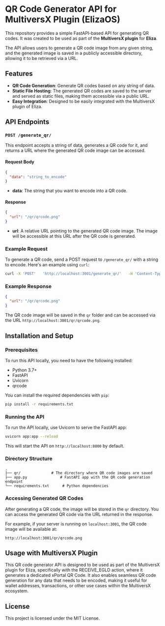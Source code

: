 
# QR Code Generator API for MultiversX Plugin (ElizaOS)

This repository provides a simple FastAPI-based API for generating QR codes. It was created to be used as part of the **MultiversX plugin** for **Eliza**.

The API allows users to generate a QR code image from any given string, and the generated image is saved in a publicly accessible directory, allowing it to be retrieved via a URL.

## Features

- **QR Code Generation**: Generate QR codes based on any string of data.
- **Static File Hosting**: The generated QR codes are saved to the server and served as static files, making them accessible via a public URL.
- **Easy Integration**: Designed to be easily integrated with the MultiversX plugin of Eliza.

## API Endpoints

### `POST /generate_qr/`

This endpoint accepts a string of data, generates a QR code for it, and returns a URL where the generated QR code image can be accessed.

#### Request Body

```json
{
  "data": "string_to_encode"
}
```

- **data**: The string that you want to encode into a QR code.

#### Response

```json
{
  "url": "/qr/qrcode.png"
}
```

- **url**: A relative URL pointing to the generated QR code image. The image will be accessible at this URL after the QR code is generated.

### Example Request

To generate a QR code, send a POST request to `/generate_qr/` with a string to encode. Here's an example using `curl`:

```bash
curl -X 'POST'   'http://localhost:3001/generate_qr/'   -H 'Content-Type: application/json'   -d '{"data": "example_data_to_encode"}'
```

### Example Response

```json
{
  "url": "/qr/qrcode.png"
}
```

The QR code image will be saved in the `qr` folder and can be accessed via the URL `http://localhost:3001/qr/qrcode.png`.

## Installation and Setup

### Prerequisites

To run this API locally, you need to have the following installed:

- Python 3.7+
- FastAPI
- Uvicorn
- qrcode

You can install the required dependencies with `pip`:

```bash
pip install -r requirements.txt
```

### Running the API

To run the API locally, use Uvicorn to serve the FastAPI app:

```bash
uvicorn app:app --reload
```

This will start the API on `http://localhost:8000` by default.

### Directory Structure

```
.
├── qr/              # The directory where QR code images are saved
├── app.py               # FastAPI app with the QR code generation endpoint
└── requirements.txt      # Python dependencies
```

### Accessing Generated QR Codes

After generating a QR code, the image will be stored in the `qr` directory. You can access the generated QR code via the URL returned in the response.

For example, if your server is running on `localhost:3001`, the QR code image will be available at:

```
http://localhost:3001/qr/qrcode.png
```

## Usage with MultiversX Plugin

This QR code generator API is designed to be used as part of the MultiversX plugin for Eliza, specifically with the RECEIVE_EGLD action, where it generates a dedicated xPortal QR Code. It also enables seamless QR code generation for any data that needs to be encoded, making it useful for wallet addresses, transactions, or other use cases within the MultiversX ecosystem.

## License

This project is licensed under the MIT License.
